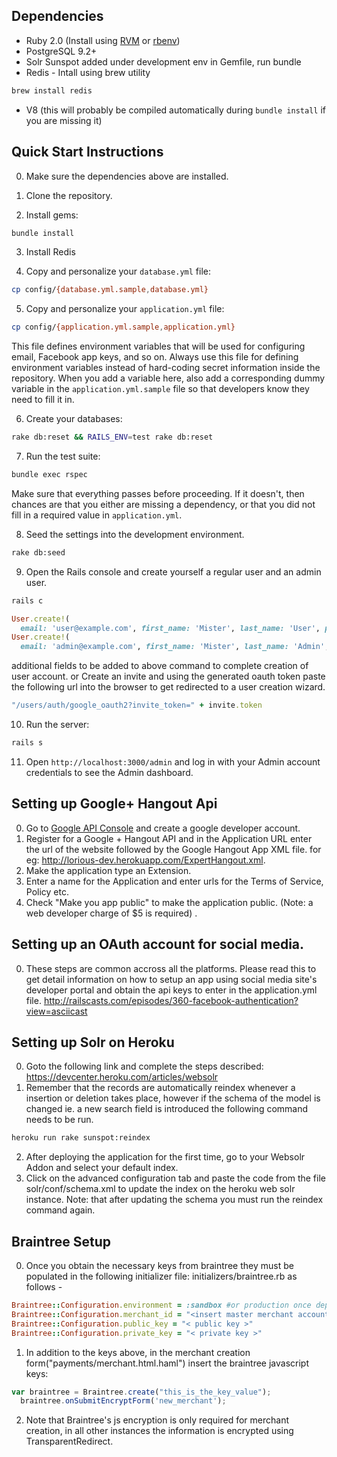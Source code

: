 ## Dependencies

* Ruby 2.0 (Install using [RVM](https://rvm.io/) or [rbenv](https://github.com/sstephenson/rbenv))
* PostgreSQL 9.2+
* Solr Sunspot added under development env in Gemfile, run bundle
* Redis - Intall using brew utility
```bash
brew install redis
```
* V8 (this will probably be compiled automatically during `bundle install` if you are missing it)

## Quick Start Instructions

0. Make sure the dependencies above are installed.

1. Clone the repository.

2. Install gems:
```bash
bundle install
```
3. Install Redis

4. Copy and personalize your `database.yml` file:
```bash
cp config/{database.yml.sample,database.yml}
```

5. Copy and personalize your `application.yml` file:
```bash
cp config/{application.yml.sample,application.yml}
```
   This file defines environment variables that will be used for configuring email, Facebook app keys, and so on. Always use this file for defining environment variables instead of hard-coding secret information inside the repository. When you add a variable here, also add a corresponding dummy variable in the `application.yml.sample` file so that developers know they need to fill it in.

6. Create your databases:
```bash
rake db:reset && RAILS_ENV=test rake db:reset
```
7. Run the test suite:
```bash
bundle exec rspec
```
Make sure that everything passes before proceeding. If it doesn't, then chances are that you either are missing a dependency, or that you did not fill in a required value in `application.yml`.

8. Seed the settings into the development environment.
```bash
rake db:seed
```

9. Open the Rails console and create yourself a regular user and an admin user.

```bash
rails c
```

```ruby
User.create!(
  email: 'user@example.com', first_name: 'Mister', last_name: 'User', password: '12345678', admin: false)
User.create!(
  email: 'admin@example.com', first_name: 'Mister', last_name: 'Admin', password: '12345678', admin: true)
```

additional fields to be added to above command to complete creation of user account.
or Create an invite and using the generated oauth token paste the following url into the browser to get redirected to 
a user creation wizard. 

```ruby
"/users/auth/google_oauth2?invite_token=" + invite.token
```

10. Run the server:
```bash
rails s
```

11. Open `http://localhost:3000/admin` and log in with your Admin account credentials to see the Admin dashboard.

## Setting up Google+ Hangout Api

0. Go to [Google API Console](https://code.google.com/apis/console) and create a google developer account. 
1. Register for a Google + Hangout API and in the Application URL enter the url of the website followed by the Google Hangout App XML file. for eg:  http://lorious-dev.herokuapp.com/ExpertHangout.xml.
2. Make the application type an Extension.
3. Enter a name for the Application and enter urls for the Terms of Service, Policy etc.
4. Check "Make you app public" to make the application public. (Note: a web developer charge of $5 is required) .


## Setting up an OAuth account for social media.
0. These steps are common accross all the platforms. Please read this to get detail information on how to setup an app using social media site's developer portal and obtain the api keys to enter in the application.yml file.
http://railscasts.com/episodes/360-facebook-authentication?view=asciicast

## Setting up Solr on Heroku

0. Goto the following link and complete the steps described: https://devcenter.heroku.com/articles/websolr
1. Remember that the records are automatically reindex whenever a insertion or deletion takes place, however if the schema of the model is changed ie. a new search field is introduced the following command needs to be run. 

```bash
heroku run rake sunspot:reindex
```
2. After deploying the application for the first time, go to your Websolr Addon and select your default index. 
3. Click on the advanced configuration tab and paste the code from the file solr/conf/schema.xml to update the index on the heroku web solr instance. Note: that after updating the schema you must run the reindex command again.

## Braintree Setup 
0. Once you obtain the necessary keys from braintree they must be populated in the following initializer file: initializers/braintree.rb as follows - 

```ruby
Braintree::Configuration.environment = :sandbox #or production once deployed
Braintree::Configuration.merchant_id = "<insert master merchant account id, service fee will be disbursed here>"
Braintree::Configuration.public_key = "< public key >"
Braintree::Configuration.private_key = "< private key >"
```

1. In addition to the keys above, in the merchant creation form("payments/merchant.html.haml") insert the braintree javascript keys:

```javascript
var braintree = Braintree.create("this_is_the_key_value");
  braintree.onSubmitEncryptForm('new_merchant');
```

2. Note that Braintree's js encryption is only required for merchant creation, in all other instances the information is encrypted using TransparentRedirect.



